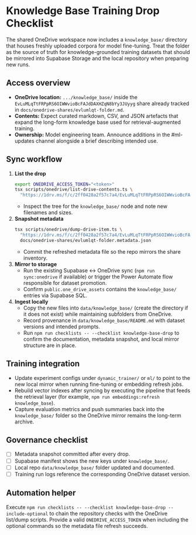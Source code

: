# Knowledge Base Training Drop Checklist

The shared OneDrive workspace now includes a `knowledge_base/` directory that
houses freshly uploaded corpora for model fine-tuning. Treat the folder as the
source of truth for knowledge-grounded training datasets that should be mirrored
into Supabase Storage and the local repository when preparing new runs.

## Access overview

- **OneDrive location:** `.../knowledge_base/` inside the
  `EvLuMLqTtFRPpRS6OIWWvioBcFAJdDAXHZqN8bYy3JUyyg` share already tracked in
  `docs/onedrive-shares/evlumlqt-folder.md`.
- **Contents:** Expect curated markdown, CSV, and JSON artefacts that expand the
  long-form knowledge base used for retrieval-augmented training.
- **Ownership:** Model engineering team. Announce additions in the #ml-updates
  channel alongside a brief describing intended use.

## Sync workflow

1. **List the drop**
   ```bash
   export ONEDRIVE_ACCESS_TOKEN="<token>"
   tsx scripts/onedrive/list-drive-contents.ts \
     "https://1drv.ms/f/c/2ff0428a2f57c7a4/EvLuMLqTtFRPpRS6OIWWvioBcFAJdDAXHZqN8bYy3JUyyg"
   ```
   - Inspect the tree for the `knowledge_base/` node and note new filenames and
     sizes.
2. **Snapshot metadata**
   ```bash
   tsx scripts/onedrive/dump-drive-item.ts \
     "https://1drv.ms/f/c/2ff0428a2f57c7a4/EvLuMLqTtFRPpRS6OIWWvioBcFAJdDAXHZqN8bYy3JUyyg" \
     docs/onedrive-shares/evlumlqt-folder.metadata.json
   ```
   - Commit the refreshed metadata file so the repo mirrors the share inventory.
3. **Mirror to storage**
   - Run the existing Supabase ↔ OneDrive sync (`npm run sync:onedrive` if
     available) or trigger the Power Automate flow responsible for dataset
     promotion.
   - Confirm `public.one_drive_assets` contains the `knowledge_base/` entries
     via Supabase SQL.
4. **Ingest locally**
   - Copy the new files into `data/knowledge_base/` (create the directory if it
     does not exist) while maintaining subfolders from OneDrive.
   - Record provenance in `data/knowledge_base/README.md` with dataset versions
     and intended prompts.
   - Run `npm run checklists -- --checklist knowledge-base-drop` to confirm the
     documentation, metadata snapshot, and local mirror structure are in place.

## Training integration

- Update experiment configs under `dynamic_trainer/` or `ml/` to point to the
  new local mirror when running fine-tuning or embedding refresh jobs.
- Rebuild vector indexes after syncing by executing the pipeline that feeds the
  retrieval layer (for example, `npm run embeddings:refresh knowledge_base`).
- Capture evaluation metrics and push summaries back into the `knowledge_base/`
  folder so the OneDrive mirror remains the long-term archive.

## Governance checklist

- [ ] Metadata snapshot committed after every drop.
- [ ] Supabase manifest shows the new keys under `knowledge_base/`.
- [ ] Local repo `data/knowledge_base/` folder updated and documented.
- [ ] Training run logs reference the corresponding OneDrive dataset version.

## Automation helper

Execute
`npm run checklists -- --checklist knowledge-base-drop --include-optional` to
chain the repository checks with the OneDrive list/dump scripts. Provide a valid
`ONEDRIVE_ACCESS_TOKEN` when including the optional commands so the metadata
file refresh succeeds.

